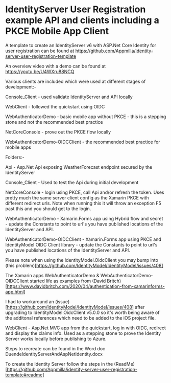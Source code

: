 # IdentityServer User Registration example API and clients including a PKCE Mobile App Client

A template to create an IdentityServer v6 with ASP.Net Core Identity for user registration can be found at https://github.com/Appmilla/identity-server-user-registration-template

An overview video with a demo can be found at https://youtu.be/U4WXru88NCQ

Various clients are included which were used at different stages of development:-

Console_Client - used validate IdentityServer and API locally

WebClient - followed the quickstart using OIDC

WebAuthenticatorDemo - basic mobile app without PKCE - this is a stepping stone and not the recommended best practice

NetCoreConsole - prove out the PKCE flow locally

WebAuthenticatorDemo-OIDCClient - the recommended best practice for mobile apps

Folders:-

Api - Asp.Net Api exposing WeatherForecast endpoint secured by the IdentityServer

Console_Client - Used to test the Api during initial development

NetCoreConsole - login using PKCE, call Api and/or refresh the token. Uses pretty much the same server client config as the Xamarin PKCE with different redirect urls. Note when running this it will throw an exception F5 past this and you should get to the login.

WebAuthenticatorDemo - Xamarin.Forms app using Hybrid flow and secret - update the Constants to point to url's you have published locations of the IdentityServer and API.

WebAuthenticatorDemo-OIDCClient - Xamarin.Forms app using PKCE and IdentityModel OIDC Client library - update the Constants to point to url's you have published locations of the IdentityServer and API.

Please note when using the IdentityModel.OidcClient you may bump into (this problem)[https://github.com/IdentityModel/IdentityModel/issues/408]

The Xamarin apps WebAuthenticatorDemo & WebAuthenticatorDemo-OIDCClient started life as examples from (David Britch)[https://www.davidbritch.com/2020/04/authentication-from-xamarinforms-app.html]

I had to workaround an (issue)[https://github.com/IdentityModel/IdentityModel/issues/408] after upgrading to IdentityModel.OidcClient v5.0.0 so it's worth being aware of the additonal references which need to be added to the iOS project file.

WebClient - Asp.Net MVC app from the quickstart, log in with OIDC, redirect and display the claims info. Used as a stepping stone to prove the Identity Server works locally before publishing to Azure.

Steps to recreate can be found in the Word doc DuendeIdentityServerAndAspNetIdentity.docx

To create the Identity Server follow the steps in the (ReadMe)[https://github.com/Appmilla/identity-server-user-registration-template#readme]
